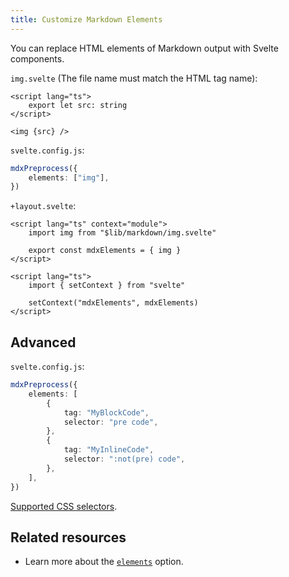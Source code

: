 ```yaml
---
title: Customize Markdown Elements
---
```


You can replace HTML elements of Markdown output with Svelte components.

`img.svelte` (The file name must match the HTML tag name):

```svelte
<script lang="ts">
    export let src: string
</script>

<img {src} />
```

`svelte.config.js`:

```ts
mdxPreprocess({
    elements: ["img"],
})
```

`+layout.svelte`:

```svelte
<script lang="ts" context="module">
    import img from "$lib/markdown/img.svelte"

    export const mdxElements = { img }
</script>

<script lang="ts">
    import { setContext } from "svelte"

    setContext("mdxElements", mdxElements)
</script>
```

## Advanced

`svelte.config.js`:

```ts
mdxPreprocess({
    elements: [
        {
            tag: "MyBlockCode",
            selector: "pre code",
        },
        {
            tag: "MyInlineCode",
            selector: ":not(pre) code",
        },
    ],
})
```

[Supported CSS selectors](https://www.npmjs.com/package/hast-util-select#support).

## Related resources

-   Learn more about the [`elements`](/docs/mdx-svelte/options#elements) option.
